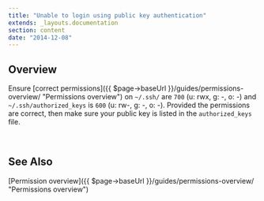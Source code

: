 ```yaml
---
title: "Unable to login using public key authentication"
extends: _layouts.documentation
section: content
date: "2014-12-08"
---
```


## Overview

Ensure [correct permissions]({{ $page->baseUrl }}/guides/permissions-overview/ "Permissions overview") on `~/.ssh/` are `700` (u: rwx, g: -, o: -) and `~/.ssh/authorized_keys` is `600` (u: rw-, g: -, o: -). Provided the permissions are correct, then make sure your public key is listed in the `authorized_keys` file.

 

## See Also

[Permission overview]({{ $page->baseUrl }}/guides/permissions-overview/ "Permissions overview")
